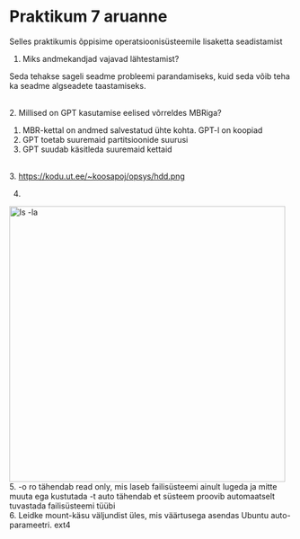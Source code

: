 # Praktikum 7 aruanne

Selles praktikumis õppisime operatsioonisüsteemile lisaketta seadistamist

1. Miks andmekandjad vajavad lähtestamist?

Seda tehakse sageli seadme probleemi parandamiseks, kuid seda võib teha ka seadme algseadete taastamiseks.

<br>
2. Millised on GPT kasutamise eelised võrreldes MBRiga?
<ol>
  <li>MBR-kettal on andmed salvestatud ühte kohta. GPT-l on koopiad</li>
  <li>GPT toetab suuremaid partitsioonide suurusi</li>
  <li>GPT suudab käsitleda suuremaid kettaid</li>
</ol>

<br>
3. <a href="https://kodu.ut.ee/~koosapoj/opsys/hdd.png">https://kodu.ut.ee/~koosapoj/opsys/hdd.png</a>

<br>

4.
<img width="491" alt="ls -la" src="https://github.com/user-attachments/assets/51c7cccc-8347-4adb-bdae-9c26df87caa6">

<br>
5. -o ro tähendab read only, mis laseb failisüsteemi ainult lugeda ja mitte muuta ega kustutada
-t auto tähendab et süsteem proovib automaatselt tuvastada failisüsteemi tüübi

<br>
6.
Leidke mount-käsu väljundist üles, mis väärtusega asendas Ubuntu auto-parameetri.
ext4

<br>
